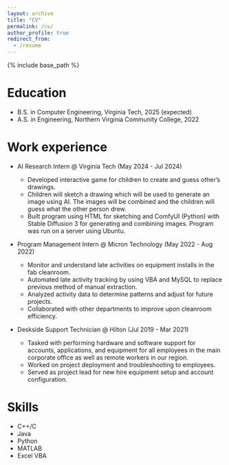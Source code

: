 ```yaml
---
layout: archive
title: "CV"
permalink: /cv/
author_profile: true
redirect_from:
  - /resume
---
```


{% include base_path %}

Education
======
* B.S. in Computer Engineering, Virginia Tech, 2025 (expected)
* A.S. in Engineering, Northern Virginia Community College, 2022

Work experience
======
* AI Research Intern @ Virginia Tech (May 2024 - Jul 2024)
  * Developed interactive game for children to create and guess other’s drawings.
  * Children will sketch a drawing which will be used to generate an image using AI. The images will be combined
and the children will guess what the other person drew.
  * Built program using HTML for sketching and ComfyUI (Python) with Stable Diffusion 3 for generating and
combining images. Program was run on a server using Ubuntu.

* Program Management Intern @ Micron Technology (May 2022 - Aug 2022)
  * Monitor and understand late activities on equipment installs in the fab cleanroom.
  * Automated late activity tracking by using VBA and MySQL to replace previous method of manual extraction.
  * Analyzed activity data to determine patterns and adjust for future projects.
  * Collaborated with other departments to improve upon cleanroom efficiency.

* Deskside Support Technician @ Hilton (Jul 2019 - Mar 2021)
  * Tasked with performing hardware and software support for accounts, applications, and equipment for all employees in the main corporate office as well as remote workers in our region.
  * Worked on project deployment and troubleshooting to employees.
  * Served as project lead for new hire equipment setup and account configuration.
  
Skills
======
* C++/C
* Java
* Python
* MATLAB
* Excel VBA

